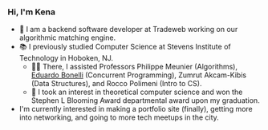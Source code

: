 ### Hi, I'm Kena
* 💸 I am a backend software developer at Tradeweb working on our algorithmic matching engine.
* 📚 I previously studied Computer Science at Stevens Institute of Technology in Hoboken, NJ.
  * 👩‍🏫 There, I assisted Professors Philippe Meunier (Algorithms), [Eduardo Bonelli](https://ebonelli.github.io/) (Concurrent Programming), Zumrut Akcam-Kibis (Data Structures), and Rocco Polimeni (Intro to CS).
  * 🏅 I took an interest in theoretical computer science and won the Stephen L Blooming Award departmental award upon my graduation.
* I'm currently interested in making a portfolio site (finally), getting more into networking, and going to more tech meetups in the city.

